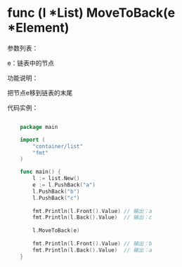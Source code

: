 # func (l *List) MoveToBack(e *Element)

参数列表：

e：链表中的节点

功能说明：

把节点e移到链表的末尾

代码实例：

```go

	package main

	import (
		"container/list"
		"fmt"
	)

	func main() {
		l := list.New()
		e := l.PushBack("a")
		l.PushBack("b")
		l.PushBack("c")
		
		fmt.Println(l.Front().Value) // 输出：a
		fmt.Println(l.Back().Value)  // 输出：c
		
		l.MoveToBack(e)
		
		fmt.Println(l.Front().Value) // 输出：b
		fmt.Println(l.Back().Value)  // 输出：a
	}

```
